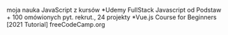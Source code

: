 moja nauka JavaScript z kursów
*Udemy FullStack Javascript od Podstaw + 100 omówionych pyt. rekrut., 24 projekty
*Vue.js Course for Beginners [2021 Tutorial] freeCodeCamp.org
